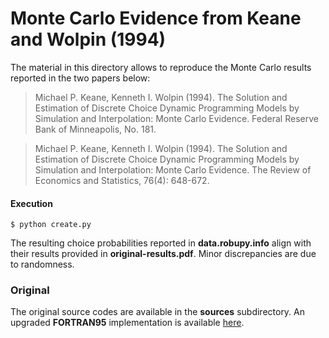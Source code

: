 # Monte Carlo Evidence from Keane and Wolpin (1994)

The material in this directory allows to reproduce the Monte Carlo results reported in the two papers below:

> Michael P. Keane, Kenneth I. Wolpin (1994). The Solution and Estimation of Discrete Choice Dynamic Programming Models by Simulation and Interpolation: Monte Carlo Evidence. Federal Reserve Bank of Minneapolis, No. 181.

> Michael P. Keane, Kenneth I. Wolpin (1994). The Solution and Estimation of Discrete Choice Dynamic Programming Models by Simulation and Interpolation: Monte Carlo Evidence. The Review of Economics and Statistics, 76(4): 648-672.

#### Execution
 
    $ python create.py

The resulting choice probabilities reported in **data.robupy.info** align with their results provided in **original-results.pdf**. Minor discrepancies are due to randomness.  

### Original

The original source codes are available in the **sources** subdirectory. An upgraded **FORTRAN95** implementation is available [here](https://github.com/robustToolbox/package/tree/master/development/monte_carlo/original_codes/f95).
